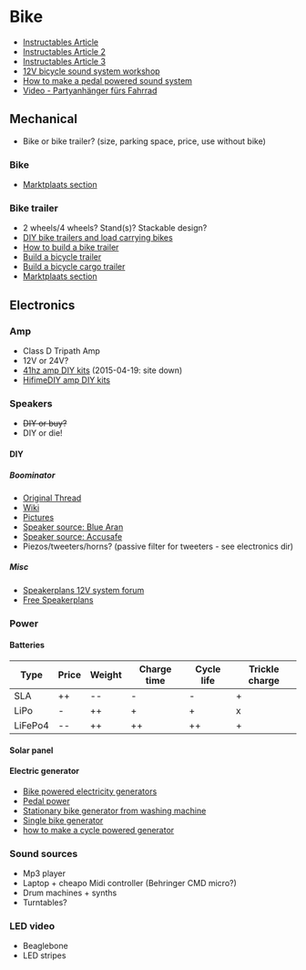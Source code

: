 # Bike

- [Instructables Article](http://www.instructables.com/id/Battery-Powered-Mobile-Party-Sound-Systems/)
- [Instructables Article 2](http://www.instructables.com/id/Bike-Party-Sound-Trailer/)
- [Instructables Article 3](http://www.instructables.com/id/How-to-make-a-trailer-mounted-bike-sound-system/)
- [12V bicycle sound system workshop](https://archive.org/details/12vsoundsys)
- [How to make a pedal powered sound system](http://carbusters.org/2009/12/01/how-to-make-a-pedal-powered-sound-system/)
- [Video - Partyanhänger fürs Fahrrad](http://www.youtube.com/watch?v=FHgr8INmSSs)

## Mechanical

- Bike or bike trailer? (size, parking space, price, use without bike)

### Bike

- [Marktplaats section](http://www.marktplaats.nl/z/fietsen-en-brommers/fietsen-bakfietsen.html?categoryId=446)

### Bike trailer

- 2 wheels/4 wheels? Stand(s)? Stackable design?
- [DIY bike trailers and load carrying bikes](http://www.chiark.greenend.org.uk/~armb/cycling/trailer.html)
- [How to build a bike trailer](http://www.instructables.com/id/How-to-Build-a-Bike-Trailer/)
- [Build a bicycle trailer](http://www.motherearthnews.com/diy/bicycle-trailer-zmaz81jazraw.aspx)
- [Build a bicycle cargo trailer](http://www.wikihow.com/Build-a-Bicycle-Cargo-Trailer)
- [Marktplaats section](http://www.marktplaats.nl/z/fietsen-en-brommers/fietsaccessoires-aanhangers-en-karren.html?categoryId=450)

## Electronics

### Amp

- Class D Tripath Amp
- 12V or 24V?
- [41hz amp DIY kits](http://shop.41hz.com/) (2015-04-19: site down)
- [HifimeDIY amp DIY kits](http://hifimediy.com/)


### Speakers

- ~~DIY or buy?~~
- DIY or die!

#### DIY

##### Boominator

- [Original Thread](http://www.diyaudio.com/forums/class-d/104402-boominator-another-stab-ultimate-party-machine.html)
- [Wiki](http://boominator.dk/index.php/Main_Page)
- [Pictures](http://imgur.com/a/bbRhJ)
- [Speaker source: Blue Aran](http://www.bluearan.co.uk/index.php?search=boominator&x=-871&y=-102&stk=Any+Stock+Availability&perp=10)
- [Speaker source: Accusafe](http://store.accusafe.nl/complete-sets/boominator-sets/boominator-speakerpack-piezo-419)
- Piezos/tweeters/horns? (passive filter for tweeters - see electronics dir)

##### Misc

- [Speakerplans 12V system forum](http://forum.speakerplans.com/12v-powered-systems_forum5.html)
- [Free Speakerplans](http://www.freespeakerplans.com/plans)

### Power

#### Batteries

Type   |Price|Weight|Charge time|Cycle life|Trickle charge
-------|-----|------|-----------|----------|--------------
SLA    |++   |--    |-          |-         |+
LiPo   |-    |++    |+          |+         |x
LiFePo4|--   |++    |++         |++        |+

#### Solar panel

#### Electric generator

- [Bike powered electricity generators](http://www.lowtechmagazine.com/2011/05/bike-powered-electricity-generators.html)
- [Pedal power](http://www.thebackshed.com/Windmill/articles/PedalPower.asp)
- [Stationary bike generator from washing machine](http://www.instructables.com/id/Stationary-Bike-Generator-from-Washing-Machine/)
- [Single bike generator](http://www.magnificentrevolution.org/diy/single-bike-generator/)
- [how to make a cycle powered generator](http://www.stewardwood.org/resources/DIYcyclepower.htm)

### Sound sources

- Mp3 player
- Laptop + cheapo Midi controller (Behringer CMD micro?)
- Drum machines + synths
- Turntables?

### LED video

- Beaglebone
- LED stripes
